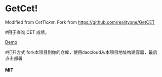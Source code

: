 # GetCet!
Modified from *CetTicket*.
Fork from https://github.com/realityone/GetCET

#用于查询 CET 成绩。

[Demo](http://cet.ouo.moe)

#打开方式
fork本项目到你的仓库，使用daocloud从本项目地址构建容器，最后点击部署

#### MIT
